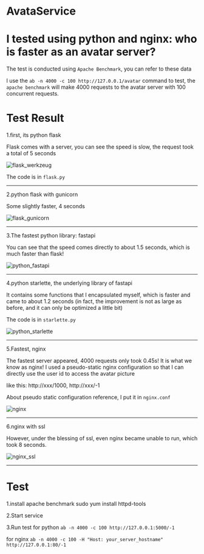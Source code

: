# AvataService

# I tested using python and nginx: who is faster as an avatar server?

The test is conducted using `Apache Benchmark`, you can refer to these data

I use the `ab -n 4000 -c 100 http://127.0.0.1/avatar` command to test, the `apache benchmark` will make 4000 requests to the avatar server with 100 concurrent requests.


# Test Result

1.first, its python flask

Flask comes with a server, you can see the speed is slow, the request took a total of 5 seconds

![flask_werkzeug](https://github.com/kafuu-osu/AvataService/blob/master/python_flask_werkzeug.png)

The code is in `flask.py`

---

2.python flask with gunicorn

Some slightly faster, 4 seconds

![flask_gunicorn](https://github.com/kafuu-osu/AvataService/blob/master/python_flask_gunicorn.png)

---

3.The fastest python library: fastapi

You can see that the speed comes directly to about 1.5 seconds, which is much faster than flask!

![python_fastapi](https://github.com/kafuu-osu/AvataService/blob/master/python_fastapi.png)

---

4.python starlette, the underlying library of fastapi

It contains some functions that I encapsulated myself, which is faster and came to about 1.2 seconds (in fact, the improvement is not as large as before, and it can only be optimized a little bit)

The code is in `starlette.py`

![python_starlette](https://github.com/kafuu-osu/AvataService/blob/master/python_starlette.png)

---

5.Fastest, nginx

The fastest server appeared, 4000 requests only took 0.45s! It is what we know as nginx!
I used a pseudo-static nginx configuration so that I can directly use the user id to access the avatar picture

like this: http://xxx/1000, http://xxx/-1

About pseudo static configuration reference, I put it in `nginx.conf`

![nginx](https://github.com/kafuu-osu/AvataService/blob/master/nginx.png)

---

6.nginx with ssl

However, under the blessing of ssl, even nginx became unable to run, which took 8 seconds.

![nginx_ssl](https://github.com/kafuu-osu/AvataService/blob/master/nginx_with_ssl.png)


---




# Test

1.install apache benchmark
sudo yum install httpd-tools

2.Start service

3.Run test
for python
`ab -n 4000 -c 100 http://127.0.0.1:5000/-1`

for nginx
`ab -n 4000 -c 100 -H "Host: your_server_hostname" http://127.0.0.1:80/-1`
